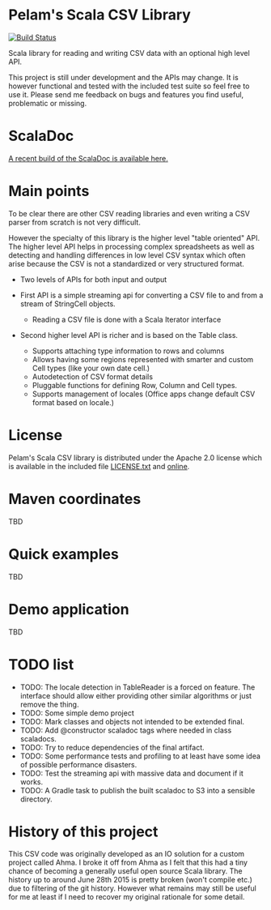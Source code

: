Pelam's Scala CSV Library
=========================
[![Build Status](https://travis-ci.org/pelamfi/pelam-scala-csv.svg?branch=master)](https://travis-ci.org/pelamfi/pelam-scala-csv)

Scala library for reading and writing CSV data with an optional high level
API.

This project is still under development and the APIs may change. It
is however functional and tested with the included test suite so feel free
to use it. Please send me feedback on bugs and features you find useful,
problematic or missing.

ScalaDoc
========
[A recent build of the ScalaDoc is available here.](https://s3.amazonaws.com/pelam-scala-csv-doc/pelamfi/pelam-scala-csv/17/17.1/home/travis/build/pelamfi/pelam-scala-csv/build/docs/scaladoc/index.html#fi.pelam.csv.package)

Main points
===========
To be clear there are other CSV reading libraries and even writing a CSV parser from scratch is not
very difficult.

However the specialty of this library is the higher level "table oriented" API.
The higher level API helps in processing complex spreadsheets as well as detecting and handling
differences in low level CSV syntax which often arise because the CSV is not a standardized or
very structured format.

  * Two levels of APIs for both input and output


  * First API is a simple streaming api for converting a CSV file to and from a
    stream of StringCell objects.
    * Reading a CSV file is done with a Scala Iterator interface


  * Second higher level API is richer and is based on the Table class.
    * Supports attaching type information to rows and columns
    * Allows having some regions represented with smarter and custom Cell types 
      (like your own date cell.)
    * Autodetection of CSV format details
    * Pluggable functions for defining Row, Column and Cell types.
    * Supports management of locales (Office apps change default CSV
      format based on locale.)


License
=======

Pelam's Scala CSV library is distributed under the 
Apache 2.0 license which is available in the included file [LICENSE.txt](LICENSE.txt)
and [online](http://www.apache.org/licenses/LICENSE-2.0).


Maven coordinates
=================

TBD

Quick examples
==============

TBD

Demo application
================

TBD

TODO list
=========

  * TODO: The locale detection in TableReader is a forced on feature. 
  The interface should allow either providing other similar algorithms or just remove the thing.
  * TODO: Some simple demo project
  * TODO: Mark classes and objects not intended to be extended final.
  * TODO: Add @constructor scaladoc tags where needed in class scaladocs.
  * TODO: Try to reduce dependencies of the final artifact.
  * TODO: Some performance tests and profiling to at least have some idea of possible performance disasters.
  * TODO: Test the streaming api with massive data and document if it works.
  * TODO: A Gradle task to publish the built scaladoc to S3 into a sensible directory.

History of this project
=======================

This CSV code was originally developed as an IO solution for a custom project called Ahma.
I broke it off from Ahma as I felt that this had a tiny chance of becoming a generally useful
open source Scala library. The history up to around June 28th 2015 is pretty broken (won't compile etc.) due
to filtering of the git history. However what remains may still be useful for me at least if I need
to recover my original rationale for some detail.


